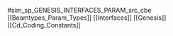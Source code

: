 #sim_sp_GENESIS_INTERFACES_PARAM_src_cbe
[[Beamtypes_Param_Types]]
[[Interfaces]]
[[Genesis]]
[[Cd_Coding_Constants]]
